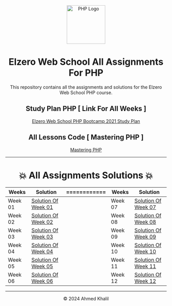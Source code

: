 <div align="center">
  <img src="https://upload.wikimedia.org/wikipedia/commons/thumb/2/27/PHP-logo.svg/2560px-PHP-logo.svg.png" alt="PHP Logo" width="120" height="120">
</div>

<div align="center">

# Elzero Web School All Assignments For PHP
This repository contains all the assignments and solutions for the Elzero Web School PHP course.

## Study Plan PHP [ Link For All Weeks ]
 [Elzero Web School PHP Bootcamp 2021 Study Plan](https://elzero.org/study/php-bootcamp-2022-study-plan/)

## All Lessons Code [ Mastering PHP ]
 [ Mastering PHP ](https://elzero.org/study/php-bootcamp-2022-study-plan/)

</div>

---

<div align="center">
  
# 💥 All Assignments Solutions 💥

| Weeks   | Solution |============| Weeks     | Solution |
|---------|----------|------------|-----------|----------| 
| Week 01 | [Solution Of Week 01](https://github.com/DevAhmedKhalil/Elzero-PHP-Assignments/tree/week-01) |    | Week 07 | [Solution Of Week 07](https://github.com/DevAhmedKhalil/Elzero-PHP-Assignments/tree/week-07) |
| Week 02 | [Solution Of Week 02](https://github.com/DevAhmedKhalil/Elzero-PHP-Assignments/tree/week-02) |    | Week 08 | [Solution Of Week 08](https://github.com/DevAhmedKhalil/Elzero-PHP-Assignments/tree/week-08) |
| Week 03 | [Solution Of Week 03](https://github.com/DevAhmedKhalil/Elzero-PHP-Assignments/tree/week-03) |    | Week 09 | [Solution Of Week 09](https://github.com/DevAhmedKhalil/Elzero-PHP-Assignments/tree/week-09) |  
| Week 04 | [Solution Of Week 04](https://github.com/DevAhmedKhalil/Elzero-PHP-Assignments/tree/week-04) |    | Week 10 | [Solution Of Week 10](https://github.com/DevAhmedKhalil/Elzero-PHP-Assignments/tree/week-10) |
| Week 05 | [Solution Of Week 05](https://github.com/DevAhmedKhalil/Elzero-PHP-Assignments/tree/week-05) |    | Week 11 | [Solution Of Week 11](https://github.com/DevAhmedKhalil/Elzero-PHP-Assignments/tree/week-11) |
| Week 06 | [Solution Of Week 06](https://github.com/DevAhmedKhalil/Elzero-PHP-Assignments/tree/week-06) |    | Week 12 | [Solution Of Week 12](https://github.com/DevAhmedKhalil/Elzero-PHP-Assignments/tree/week-12) |

</div>

---
<div align="center">
  &copy; 2024 Ahmed Khalil
</div>
